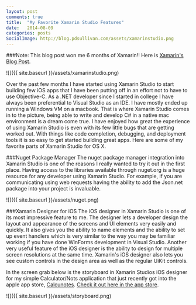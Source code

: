 ```yaml
---
layout: post
comments: true
title:  "My Favorite Xamarin Studio Features"
date:   2014-08-09
categories: posts
SocialImage: http://blog.pdsullivan.com/assets/xamarinstudio.png
---
```


###Note: This blog post won me 6 months of Xamarin!! Here is [Xamarin's Blog Post][xamarinblog].

![]({{ site.baseurl }}/assets/xamarinstudio.png)


Over the past few months I have started using Xamarin Studio to start building few iOS apps that I have been putting off in an effort not to have to use Objective-C. As a .NET developer since I started in college I have always been preferential to Visual Studio as an IDE. I have mostly ended up running a Windows VM on a macbook. That is where Xamarin Studio comes in to the picture, being able to write and develop C# in a native mac environment is a dream come true. I have enjoyed how great the experience of using Xamarin Studio is even with its few little bugs that are getting worked out. With things like code completion, debugging, and deployment tools it is so easy to get started building great apps. Here are some of my favorite parts of Xamarin Studio for OS X.

###Nuget Package Manager
The nuget package manager integration into Xamarin Studio is one of the reasons I really wanted to try it out in the first place. Having access to the libraries available through nuget.org is a huge resource for any developer using Xamarin Studio. For example, if you are communicating using web requests having the ability to add the Json.net package into your project is invaluable.


![]({{ site.baseurl }}/assets/nuget.png)

###Xamarin Designer for iOS
The iOS designer in Xamarin Studio is one of its most impressive feature to me. The designer lets a developer design the layout and appearance of the screens and UI elements very easily and quickly. It also gives you the ability to name elements and the ability to set up event handlers which is very similar to the way you may be familiar working if you have done WinForms development in Visual Studio. Another very useful feature of the iOS designer is the ability to design for multiple screen resolutions at the same time. Xamarin's iOS designer also lets you see custom controls in the design area as well as the regular UiKit controls.

In the screen grab below is the storyboard in Xamarin Studios iOS designer for my simple Calculator/Nots application that just recently got into the apple app store, [Calcunotes][calcunotes]. [Check it out here in the app store][appstore].


![]({{ site.baseurl }}/assets/storyboard.png)


[appstore]:https://itunes.apple.com/us/app/calcunotes/id896061325?mt=8
[calcunotes]:http://calcunotes.com
[xamarinblog]:http://blog.xamarin.com/favorite-xamarin-studio-feature-contest-winners/
